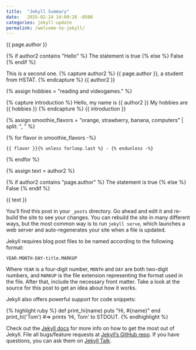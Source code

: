 ```yaml
---
title:  "Jekyll Summary"
date:   2025-02-24 14:09:28 -0500
categories: jekyll-update
permalink: /welcome-to-jekyll/
---
```

{{ page.author }}

{% if author2 contains "Hello" %}
The statement is true
{% else %}
False
{% endif %}



This is a second one.
{% capture author2 %}
{{ page.author }}, a student from HSTAT.
{% endcapture %}
{{ author2 }}

{% assign hobbies = "reading and videogames." %}

{% capture introduction %}
Hello, my name is {{ author2 }} My hobbies are {{ hobbies }}
{% endcapture %}
{{ introduction }}


{% assign smoothie_flavors = "orange, strawberry, banana, computers" | split: ", " %}

{% for flavor in smoothie_flavors -%}

    {{ flavor }}{% unless forloop.last %} - {% endunless -%}

{% endfor %}

{% assign text = author2 %}

{% if author2 contains "page.author" %}
The statement is true
{% else %}
False
{% endif %}

{{ text }}


You’ll find this post in your `_posts` directory. Go ahead and edit it and re-build the site to see your changes. You can rebuild the site in many different ways, but the most common way is to run `jekyll serve`, which launches a web server and auto-regenerates your site when a file is updated.

Jekyll requires blog post files to be named according to the following format:

`YEAR-MONTH-DAY-title.MARKUP`

Where `YEAR` is a four-digit number, `MONTH` and `DAY` are both two-digit numbers, and `MARKUP` is the file extension representing the format used in the file. After that, include the necessary front matter. Take a look at the source for this post to get an idea about how it works.

Jekyll also offers powerful support for code snippets:

{% highlight ruby %}
def print_hi(name)
  puts "Hi, #{name}"
end
print_hi('Tom')
#=> prints 'Hi, Tom' to STDOUT.
{% endhighlight %}

Check out the [Jekyll docs][jekyll-docs] for more info on how to get the most out of Jekyll. File all bugs/feature requests at [Jekyll’s GitHub repo][jekyll-gh]. If you have questions, you can ask them on [Jekyll Talk][jekyll-talk].

[jekyll-docs]: https://jekyllrb.com/docs/home
[jekyll-gh]:   https://github.com/jekyll/jekyll
[jekyll-talk]: https://talk.jekyllrb.com/

